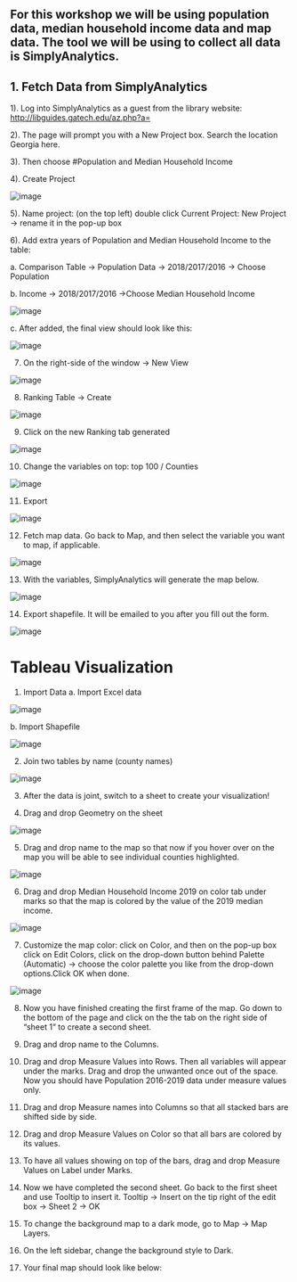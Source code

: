 ## For this workshop we will be using population data, median household income data and map data. The tool we will be using to collect all data is SimplyAnalytics.

## 1. Fetch Data from SimplyAnalytics
1).	Log into SimplyAnalytics as a guest from the library website: http://libguides.gatech.edu/az.php?a=

2).	The page will prompt you with a New Project box. Search the location Georgia here.

3).	Then choose #Population and Median Household Income

4).	Create Project

   ![image](https://user-images.githubusercontent.com/37058499/84200477-e26ddb00-aa74-11ea-92ea-c0abde7b7a6d.png)

5).	Name project: (on the top left) double click Current Project: New Project -> rename it in the pop-up box

6).	Add extra years of Population and Median Household Income to the table: 

   a.	Comparison Table -> Population Data -> 2018/2017/2016 -> Choose Population

   b.	Income -> 2018/2017/2016 ->Choose Median Household Income

   ![image](https://user-images.githubusercontent.com/37058499/84200433-cf5b0b00-aa74-11ea-964c-d06ec909f17c.png)
 
   c.	After added, the final view should look like this:

   ![image](https://user-images.githubusercontent.com/37058499/84200655-2cef5780-aa75-11ea-9870-9ab8cd1fc864.png)

7.	On the right-side of the window -> New View  

   ![image](https://user-images.githubusercontent.com/37058499/84201061-b2730780-aa75-11ea-9e1d-e25546324e63.png)

8.	Ranking Table -> Create

   ![image](https://user-images.githubusercontent.com/37058499/84201099-c454aa80-aa75-11ea-8714-412b2a31e4e9.png)

9.	Click on the new Ranking tab generated

   ![image](https://user-images.githubusercontent.com/37058499/84201152-ddf5f200-aa75-11ea-92da-dae961d896b3.png)
 
10.	Change the variables on top: top 100 / Counties

   ![image](https://user-images.githubusercontent.com/37058499/84201301-ec440e00-aa75-11ea-9659-42dc1d375250.png)
 
11.	Export

   ![image](https://user-images.githubusercontent.com/37058499/84201512-fd8d1a80-aa75-11ea-8508-58e485ff204c.png)
 
12.	Fetch map data. Go back to Map, and then select the variable you want to map, if applicable.

   ![image](https://user-images.githubusercontent.com/37058499/84202192-34fbc700-aa76-11ea-862d-758fb04e8b36.png)

13.	With the variables, SimplyAnalytics will generate the map below.
 
   ![image](https://user-images.githubusercontent.com/37058499/84202458-49d85a80-aa76-11ea-85d8-d8eefff97d82.png)

14.	Export shapefile. It will be emailed to you after you fill out the form.
 
   ![image](https://user-images.githubusercontent.com/37058499/84202737-5f4d8480-aa76-11ea-93ca-634451400dfa.png)


# Tableau Visualization
1.	Import Data
a.	Import Excel data
 
 ![image](https://user-images.githubusercontent.com/37058499/84203503-8bb5d080-aa77-11ea-9882-5ef0a45b1350.png)

b.	Import Shapefile
 
 ![image](https://user-images.githubusercontent.com/37058499/84203539-9d977380-aa77-11ea-970b-b191cb330b1f.png)

2.	Join two tables by name (county names)
 
 ![image](https://user-images.githubusercontent.com/37058499/84203573-abe58f80-aa77-11ea-9b09-3a1377712816.png)

3.	After the data is joint, switch to a sheet to create your visualization! 

4.	Drag and drop Geometry on the sheet
 
 ![image](https://user-images.githubusercontent.com/37058499/84203633-c0c22300-aa77-11ea-8ccf-6bb05393283d.png)

5.	Drag and drop name to the map so that now if you hover over on the map you will be able to see individual counties highlighted.
 
 ![image](https://user-images.githubusercontent.com/37058499/84203666-d1729900-aa77-11ea-95d4-a8c10dc9b292.png)

6.	Drag and drop Median Household Income 2019 on color tab under marks so that the map is colored by the value of the 2019 median income.
 
 ![image](https://user-images.githubusercontent.com/37058499/84203715-e9e2b380-aa77-11ea-9806-2c66394987d3.png)

7.	Customize the map color: click on Color, and then on the pop-up box click on Edit Colors, click on the drop-down button behind Palette (Automatic) -> choose the color palette you like from the drop-down options.Click OK when done.
 
 ![image](https://user-images.githubusercontent.com/37058499/84203738-f9fa9300-aa77-11ea-9f25-b715b1957956.png)

8.	Now you have finished creating the first frame of the map. Go down to the bottom of the page and click on the the tab on the right side of “sheet 1” to create a second sheet.
  
9.	Drag and drop name to the Columns.
 
10.	Drag and drop Measure Values into Rows. Then all variables will appear under the marks. Drag and drop the unwanted once out of the space. Now you should have Population 2016-2019 data under measure values only.
 
11.	Drag and drop Measure names into Columns so that all stacked bars are shifted side by side.
 
12.	Drag and drop Measure Values on Color so that all bars are colored by its values.
 
13.	To have all values showing on top of the bars, drag and drop Measure Values on Label under Marks.
 
14.	Now we have completed the second sheet. Go back to the first sheet and use Tooltip to insert it. 
Tooltip -> Insert on the tip right of the edit box -> Sheet 2 -> OK
 
15.	 To change the background map to a dark mode, go to Map -> Map Layers.  

16.	On the left sidebar, change the background style to Dark.
 
17.	Your final map should look like below:
 
